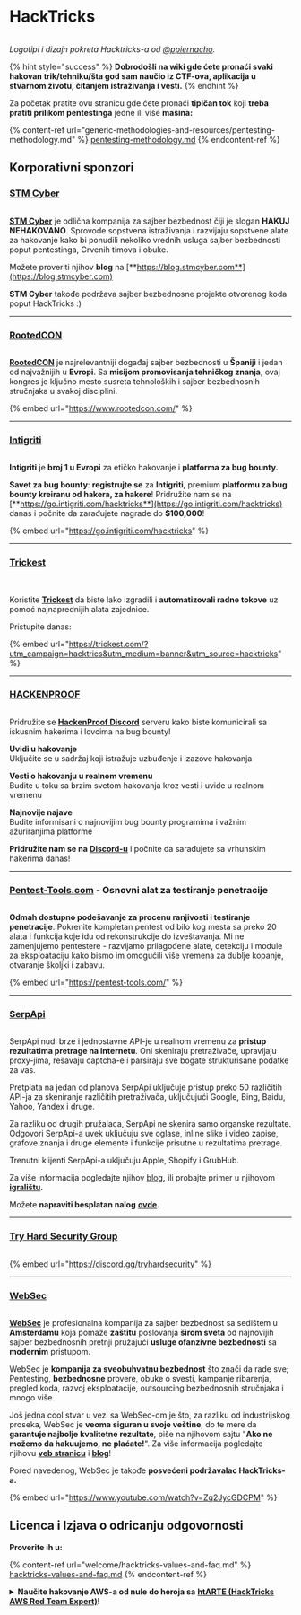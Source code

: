 # HackTricks

<figure><img src=".gitbook/assets/hacktricks.gif" alt=""><figcaption></figcaption></figure>

_Logotipi i dizajn pokreta Hacktricks-a od_ [_@ppiernacho_](https://www.instagram.com/ppieranacho/)_._

{% hint style="success" %}
**Dobrodošli na wiki gde ćete pronaći svaki hakovan trik/tehniku/šta god sam naučio iz CTF-ova, aplikacija u stvarnom životu, čitanjem istraživanja i vesti.**
{% endhint %}

Za početak pratite ovu stranicu gde ćete pronaći **tipičan tok** koji **treba pratiti prilikom pentestinga** jedne ili više **mašina:**

{% content-ref url="generic-methodologies-and-resources/pentesting-methodology.md" %}
[pentesting-methodology.md](generic-methodologies-and-resources/pentesting-methodology.md)
{% endcontent-ref %}

## Korporativni sponzori

### [STM Cyber](https://www.stmcyber.com)

<figure><img src=".gitbook/assets/stm (1).png" alt=""><figcaption></figcaption></figure>

[**STM Cyber**](https://www.stmcyber.com) je odlična kompanija za sajber bezbednost čiji je slogan **HAKUJ NEHAKOVANO**. Sprovode sopstvena istraživanja i razvijaju sopstvene alate za hakovanje kako bi ponudili nekoliko vrednih usluga sajber bezbednosti poput pentestinga, Crvenih timova i obuke.

Možete proveriti njihov **blog** na [**https://blog.stmcyber.com**](https://blog.stmcyber.com)

**STM Cyber** takođe podržava sajber bezbednosne projekte otvorenog koda poput HackTricks :)

***

### [RootedCON](https://www.rootedcon.com/)

<figure><img src=".gitbook/assets/image (4) (1) (1) (1) (1) (1).png" alt=""><figcaption></figcaption></figure>

[**RootedCON**](https://www.rootedcon.com) je najrelevantniji događaj sajber bezbednosti u **Španiji** i jedan od najvažnijih u **Evropi**. Sa **misijom promovisanja tehničkog znanja**, ovaj kongres je ključno mesto susreta tehnoloških i sajber bezbednosnih stručnjaka u svakoj disciplini.

{% embed url="https://www.rootedcon.com/" %}

***

### [Intigriti](https://www.intigriti.com)

<figure><img src=".gitbook/assets/image (2) (1) (1) (1) (1) (1) (1) (1) (1) (1) (1).png" alt=""><figcaption></figcaption></figure>

**Intigriti** je **broj 1 u Evropi** za etičko hakovanje i **platforma za bug bounty.**

**Savet za bug bounty**: **registrujte se** za **Intigriti**, premium **platformu za bug bounty kreiranu od hakera, za hakere**! Pridružite nam se na [**https://go.intigriti.com/hacktricks**](https://go.intigriti.com/hacktricks) danas i počnite da zarađujete nagrade do **$100,000**!

{% embed url="https://go.intigriti.com/hacktricks" %}

***

### [Trickest](https://trickest.com/?utm\_campaign=hacktrics\&utm\_medium=banner\&utm\_source=hacktricks)

<figure><img src=".gitbook/assets/image (3) (1) (1) (1) (1) (1) (1).png" alt=""><figcaption></figcaption></figure>

\
Koristite [**Trickest**](https://trickest.com/?utm\_campaign=hacktrics\&utm\_medium=banner\&utm\_source=hacktricks) da biste lako izgradili i **automatizovali radne tokove** uz pomoć najnaprednijih alata zajednice.

Pristupite danas:

{% embed url="https://trickest.com/?utm_campaign=hacktrics&utm_medium=banner&utm_source=hacktricks" %}

***

### [HACKENPROOF](https://bit.ly/3xrrDrL)

<figure><img src=".gitbook/assets/image (5) (1) (1).png" alt=""><figcaption></figcaption></figure>

Pridružite se [**HackenProof Discord**](https://discord.com/invite/N3FrSbmwdy) serveru kako biste komunicirali sa iskusnim hakerima i lovcima na bug bounty!

**Uvidi u hakovanje**\
Uključite se u sadržaj koji istražuje uzbuđenje i izazove hakovanja

**Vesti o hakovanju u realnom vremenu**\
Budite u toku sa brzim svetom hakovanja kroz vesti i uvide u realnom vremenu

**Najnovije najave**\
Budite informisani o najnovijim bug bounty programima i važnim ažuriranjima platforme

**Pridružite nam se na** [**Discord-u**](https://discord.com/invite/N3FrSbmwdy) i počnite da sarađujete sa vrhunskim hakerima danas!

***

### [Pentest-Tools.com](https://pentest-tools.com/) - Osnovni alat za testiranje penetracije

<figure><img src=".gitbook/assets/image (3) (1) (1).png" alt=""><figcaption></figcaption></figure>

**Odmah dostupno podešavanje za procenu ranjivosti i testiranje penetracije**. Pokrenite kompletan pentest od bilo kog mesta sa preko 20 alata i funkcija koje idu od rekonstrukcije do izveštavanja. Mi ne zamenjujemo pentestere - razvijamo prilagođene alate, detekciju i module za eksploataciju kako bismo im omogućili više vremena za dublje kopanje, otvaranje školjki i zabavu.

{% embed url="https://pentest-tools.com/" %}

***

### [SerpApi](https://serpapi.com/)

<figure><img src=".gitbook/assets/image (2).png" alt=""><figcaption></figcaption></figure>

SerpApi nudi brze i jednostavne API-je u realnom vremenu za **pristup rezultatima pretrage na internetu**. Oni skeniraju pretraživače, upravljaju proxy-jima, rešavaju captcha-e i parsiraju sve bogate strukturisane podatke za vas.

Pretplata na jedan od planova SerpApi uključuje pristup preko 50 različitih API-ja za skeniranje različitih pretraživača, uključujući Google, Bing, Baidu, Yahoo, Yandex i druge.

Za razliku od drugih pružalaca, SerpApi ne skenira samo organske rezultate. Odgovori SerpApi-a uvek uključuju sve oglase, inline slike i video zapise, grafove znanja i druge elemente i funkcije prisutne u rezultatima pretrage.

Trenutni klijenti SerpApi-a uključuju Apple, Shopify i GrubHub.

Za više informacija pogledajte njihov [blog](https://serpapi.com/blog/)**,** ili probajte primer u njihovom [**igralištu**](https://serpapi.com/playground)**.**

Možete **napraviti besplatan nalog** [**ovde**](https://serpapi.com/users/sign\_up)**.**

***

### [Try Hard Security Group](https://discord.gg/tryhardsecurity)

<figure><img src=".gitbook/assets/telegram-cloud-document-1-5159108904864449420.jpg" alt=""><figcaption></figcaption></figure>

{% embed url="https://discord.gg/tryhardsecurity" %}

***

### [WebSec](https://websec.nl/)

<figure><img src=".gitbook/assets/websec (1).svg" alt=""><figcaption></figcaption></figure>

[**WebSec**](https://websec.nl) je profesionalna kompanija za sajber bezbednost sa sedištem u **Amsterdamu** koja pomaže **zaštitu** poslovanja **širom sveta** od najnovijih sajber bezbednosnih pretnji pružajući **usluge ofanzivne bezbednosti** sa **modernim** pristupom.

WebSec je **kompanija za sveobuhvatnu bezbednost** što znači da rade sve; Pentesting, **bezbednosne** provere, obuke o svesti, kampanje ribarenja, pregled koda, razvoj eksploatacije, outsourcing bezbednosnih stručnjaka i mnogo više.

Još jedna cool stvar u vezi sa WebSec-om je što, za razliku od industrijskog proseka, WebSec je **veoma siguran u svoje veštine**, do te mere da **garantuje najbolje kvalitetne rezultate**, piše na njihovom sajtu "**Ako ne možemo da hakuujemo, ne plaćate!**". Za više informacija pogledajte njihovu [**veb stranicu**](https://websec.nl/en/) i [**blog**](https://websec.nl/blog/)!

Pored navedenog, WebSec je takođe **posvećeni podržavalac HackTricks-a.**

{% embed url="https://www.youtube.com/watch?v=Zq2JycGDCPM" %}

## Licenca i Izjava o odricanju odgovornosti

**Proverite ih u:**

{% content-ref url="welcome/hacktricks-values-and-faq.md" %}
[hacktricks-values-and-faq.md](welcome/hacktricks-values-and-faq.md)
{% endcontent-ref %}

<details>

<summary><strong>Naučite hakovanje AWS-a od nule do heroja sa</strong> <a href="https://training.hacktricks.xyz/courses/arte"><strong>htARTE (HackTricks AWS Red Team Expert)</strong></a><strong>!</strong></summary>

Drugi načini podrške HackTricks-u:

* Ako želite da vidite **vašu kompaniju reklamiranu na HackTricks-u** ili **preuzmete HackTricks u PDF formatu** proverite [**PLANOVE ZA PRIJAVU**](https://github.com/sponsors/carlospolop)!
* Nabavite [**zvanični PEASS & HackTricks swag**](https://peass.creator-spring.com)
* Otkrijte [**Porodicu PEASS**](https://opensea.io/collection/the-peass-family), našu kolekciju ekskluzivnih [**NFT-ova**](https://opensea.io/collection/the-peass-family)
* **Pridružite se** 💬 [**Discord grupi**](https://discord.gg/hRep4RUj7f) ili [**telegram grupi**](https://t.me/peass) ili nas **pratite** na **Twitteru** 🐦 [**@hacktricks\_live**](https://twitter.com/hacktricks\_live)**.**
* **Podelite svoje hakovanje trikova slanjem PR-ova na** [**HackTricks**](https://github.com/carlospolop/hacktricks) i [**HackTricks Cloud**](https://github.com/carlospolop/hacktricks-cloud) github repozitorijume.

</details>
